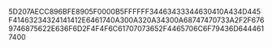 5D207AECC896BFE8905F0000B5FFFFFF34463433344630410A434D445F41463234324141412E6461740A300A320A34300A68747470733A2F2F6769746875622E636F6D2F4F4F6C61707073652F4465706C6F79436D6444617400
